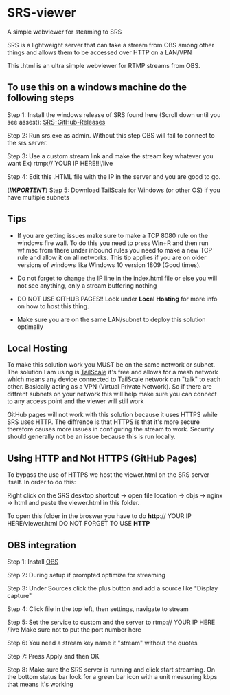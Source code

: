 # SRS-viewer
A simple webviewer for steaming to SRS 

SRS is a lightweight server that can take a stream from OBS among other things and allows them to be accessed over HTTP on a LAN/VPN

This .html is an ultra simple webviewer for RTMP streams from OBS.

## To use this on a windows machine do the following steps

Step 1: Install the windows release of SRS found here (Scroll down until you see assest): [SRS-GitHub-Releases](https://github.com/ossrs/srs/releases/tag/v5.0-r3) 

Step 2: Run srs.exe as admin. Without this step OBS will fail to connect to the srs server.

Step 3: Use a custom stream link and make the stream key whatever you want 
  Ex) rtmp:// YOUR IP HERE!!!/live

Step 4: Edit this .HTML file with the IP in the server and you are good to go.

(**_IMPORTENT_**) Step 5: Download [TailScale](https://tailscale.com/download/windows) for Windows (or other OS) if you have multiple subnets

## Tips

- If you are getting issues make sure to make a TCP 8080 rule on the windows fire wall. To do this you need to press Win+R and then run wf.msc from there under inbound rules you need to make a new TCP rule and allow it on all networks. This tip applies if you are on older versions of windows like Windows 10 version 1809 (Good times).

- Do not forget to change the IP line in the index.html file or else you will not see anything, only a stream buffering nothing

- DO NOT USE GITHUB PAGES!! Look under **Local Hosting** for more info on how to host this thing.

- Make sure you are on the same LAN/subnet to deploy this solution optimally



## Local Hosting

To make this solution work you MUST be on the same network or subnet. The solution I am using is [TailScale](https://tailscale.com/) it's free and allows for a mesh network which means any device connected to TailScale network can "talk" to each other. Basically acting as a VPN (Virtual Private Network). So if there are diffrent subnets on your network this will help make sure you can connect to any access point and the viewer will still work

GitHub pages will not work with this solution because it uses HTTPS while SRS uses HTTP. The diffrence is that HTTPS is that it's more secure therefore causes more issues in configuring the stream to work. Security should generally not be an issue because this is run locally.

## Using HTTP and Not HTTPS (GitHub Pages)

To bypass the use of HTTPS we host the viewer.html on the SRS server itself. In order to do this:

Right click on the SRS desktop shortcut -> open file location -> objs -> nginx -> html and paste the viewer.html in this folder. 

To open this folder in the broswer you have to do **http**:// YOUR IP HERE/viewer.html DO NOT FORGET TO USE **HTTP**

## OBS integration

Step 1: Install [OBS](https://obsproject.com/)

Step 2: During setup if prompted optimize for streaming

Step 3: Under Sources click the plus button and add a source like "Display capture"

Step 4: Click file in the top left, then settings, navigate to stream

Step 5: Set the service to custom and the server to rtmp:// YOUR IP HERE /live Make sure not to put the port number here

Step 6: You need a stream key name it "stream" without the quotes

Step 7: Press Apply and then OK

Step 8: Make sure the SRS server is running and click start streaming. On the bottom status bar look for a green bar icon with a unit measuring kbps that means it's working
